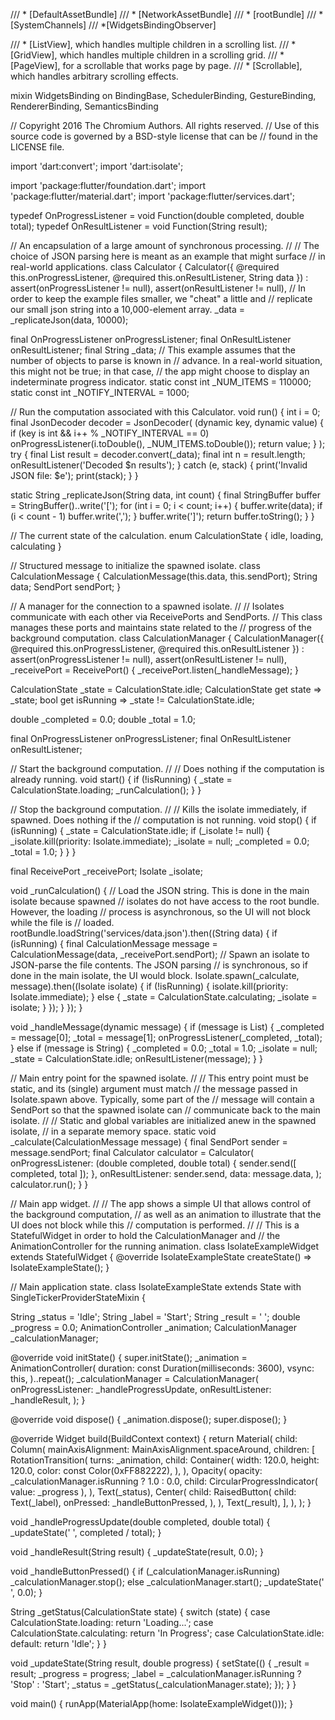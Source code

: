 ///  * [DefaultAssetBundle]
///  * [NetworkAssetBundle]
///  * [rootBundle]
///  *[SystemChannels]
///  *[WidgetsBindingObserver]

///  * [ListView], which handles multiple children in a scrolling list.
///  * [GridView], which handles multiple children in a scrolling grid.
///  * [PageView], for a scrollable that works page by page.
///  * [Scrollable], which handles arbitrary scrolling effects.

mixin WidgetsBinding on BindingBase, SchedulerBinding, GestureBinding, RendererBinding, SemanticsBinding


// Copyright 2016 The Chromium Authors. All rights reserved.
// Use of this source code is governed by a BSD-style license that can be
// found in the LICENSE file.

import 'dart:convert';
import 'dart:isolate';

import 'package:flutter/foundation.dart';
import 'package:flutter/material.dart';
import 'package:flutter/services.dart';

typedef OnProgressListener = void Function(double completed, double total);
typedef OnResultListener = void Function(String result);

// An encapsulation of a large amount of synchronous processing.
//
// The choice of JSON parsing here is meant as an example that might surface
// in real-world applications.
class Calculator {
  Calculator({ @required this.onProgressListener, @required this.onResultListener, String data })
    : assert(onProgressListener != null),
      assert(onResultListener != null),
      // In order to keep the example files smaller, we "cheat" a little and
      // replicate our small json string into a 10,000-element array.
      _data = _replicateJson(data, 10000);

  final OnProgressListener onProgressListener;
  final OnResultListener onResultListener;
  final String _data;
  // This example assumes that the number of objects to parse is known in
  // advance. In a real-world situation, this might not be true; in that case,
  // the app might choose to display an indeterminate progress indicator.
  static const int _NUM_ITEMS = 110000;
  static const int _NOTIFY_INTERVAL = 1000;

  // Run the computation associated with this Calculator.
  void run() {
    int i = 0;
    final JsonDecoder decoder = JsonDecoder(
      (dynamic key, dynamic value) {
        if (key is int && i++ % _NOTIFY_INTERVAL == 0)
          onProgressListener(i.toDouble(), _NUM_ITEMS.toDouble());
        return value;
      }
    );
    try {
      final List<dynamic> result = decoder.convert(_data);
      final int n = result.length;
      onResultListener('Decoded $n results');
    } catch (e, stack) {
      print('Invalid JSON file: $e');
      print(stack);
    }
  }

  static String _replicateJson(String data, int count) {
    final StringBuffer buffer = StringBuffer()..write('[');
    for (int i = 0; i < count; i++) {
      buffer.write(data);
      if (i < count - 1)
        buffer.write(',');
    }
    buffer.write(']');
    return buffer.toString();
  }
}

// The current state of the calculation.
enum CalculationState {
  idle,
  loading,
  calculating
}

// Structured message to initialize the spawned isolate.
class CalculationMessage {
  CalculationMessage(this.data, this.sendPort);
  String data;
  SendPort sendPort;
}

// A manager for the connection to a spawned isolate.
//
// Isolates communicate with each other via ReceivePorts and SendPorts.
// This class manages these ports and maintains state related to the
// progress of the background computation.
class CalculationManager {
  CalculationManager({ @required this.onProgressListener, @required this.onResultListener })
    : assert(onProgressListener != null),
      assert(onResultListener != null),
      _receivePort = ReceivePort() {
    _receivePort.listen(_handleMessage);
  }

  CalculationState _state = CalculationState.idle;
  CalculationState get state => _state;
  bool get isRunning => _state != CalculationState.idle;

  double _completed = 0.0;
  double _total = 1.0;

  final OnProgressListener onProgressListener;
  final OnResultListener onResultListener;

  // Start the background computation.
  //
  // Does nothing if the computation is already running.
  void start() {
    if (!isRunning) {
      _state = CalculationState.loading;
      _runCalculation();
    }
  }

  // Stop the background computation.
  //
  // Kills the isolate immediately, if spawned. Does nothing if the
  // computation is not running.
  void stop() {
    if (isRunning) {
      _state = CalculationState.idle;
      if (_isolate != null) {
        _isolate.kill(priority: Isolate.immediate);
        _isolate = null;
        _completed = 0.0;
        _total = 1.0;
      }
    }
  }

  final ReceivePort _receivePort;
  Isolate _isolate;

  void _runCalculation() {
    // Load the JSON string. This is done in the main isolate because spawned
    // isolates do not have access to the root bundle. However, the loading
    // process is asynchronous, so the UI will not block while the file is
    // loaded.
    rootBundle.loadString('services/data.json').then<void>((String data) {
      if (isRunning) {
        final CalculationMessage message = CalculationMessage(data, _receivePort.sendPort);
        // Spawn an isolate to JSON-parse the file contents. The JSON parsing
        // is synchronous, so if done in the main isolate, the UI would block.
        Isolate.spawn<CalculationMessage>(_calculate, message).then<void>((Isolate isolate) {
          if (!isRunning) {
            isolate.kill(priority: Isolate.immediate);
          } else {
            _state = CalculationState.calculating;
            _isolate = isolate;
          }
        });
      }
    });
  }

  void _handleMessage(dynamic message) {
    if (message is List<double>) {
      _completed = message[0];
      _total = message[1];
      onProgressListener(_completed, _total);
    } else if (message is String) {
      _completed = 0.0;
      _total = 1.0;
      _isolate = null;
      _state = CalculationState.idle;
      onResultListener(message);
    }
  }

  // Main entry point for the spawned isolate.
  //
  // This entry point must be static, and its (single) argument must match
  // the message passed in Isolate.spawn above. Typically, some part of the
  // message will contain a SendPort so that the spawned isolate can
  // communicate back to the main isolate.
  //
  // Static and global variables are initialized anew in the spawned isolate,
  // in a separate memory space.
  static void _calculate(CalculationMessage message) {
    final SendPort sender = message.sendPort;
    final Calculator calculator = Calculator(
      onProgressListener: (double completed, double total) {
        sender.send(<double>[ completed, total ]);
      },
      onResultListener: sender.send,
      data: message.data,
    );
    calculator.run();
  }
}

// Main app widget.
//
// The app shows a simple UI that allows control of the background computation,
// as well as an animation to illustrate that the UI does not block while this
// computation is performed.
//
// This is a StatefulWidget in order to hold the CalculationManager and
// the AnimationController for the running animation.
class IsolateExampleWidget extends StatefulWidget {
  @override
  IsolateExampleState createState() => IsolateExampleState();
}

// Main application state.
class IsolateExampleState extends State<StatefulWidget> with SingleTickerProviderStateMixin {

  String _status = 'Idle';
  String _label = 'Start';
  String _result = ' ';
  double _progress = 0.0;
  AnimationController _animation;
  CalculationManager _calculationManager;

  @override
  void initState() {
    super.initState();
    _animation = AnimationController(
      duration: const Duration(milliseconds: 3600),
      vsync: this,
    )..repeat();
    _calculationManager = CalculationManager(
      onProgressListener: _handleProgressUpdate,
      onResultListener: _handleResult,
    );
  }

  @override
  void dispose() {
    _animation.dispose();
    super.dispose();
  }

  @override
  Widget build(BuildContext context) {
    return Material(
      child: Column(
        mainAxisAlignment: MainAxisAlignment.spaceAround,
        children: <Widget>[
          RotationTransition(
            turns: _animation,
            child: Container(
              width: 120.0,
              height: 120.0,
              color: const Color(0xFF882222),
            ),
          ),
          Opacity(
            opacity: _calculationManager.isRunning ? 1.0 : 0.0,
            child: CircularProgressIndicator(
              value: _progress
            ),
          ),
          Text(_status),
          Center(
            child: RaisedButton(
              child: Text(_label),
              onPressed: _handleButtonPressed,
            ),
          ),
          Text(_result),
        ],
      ),
    );
  }

  void _handleProgressUpdate(double completed, double total) {
    _updateState(' ', completed / total);
  }

  void _handleResult(String result) {
    _updateState(result, 0.0);
  }

  void _handleButtonPressed() {
    if (_calculationManager.isRunning)
      _calculationManager.stop();
    else
      _calculationManager.start();
    _updateState(' ', 0.0);
  }

  String _getStatus(CalculationState state) {
    switch (state) {
      case CalculationState.loading:
        return 'Loading...';
      case CalculationState.calculating:
        return 'In Progress';
      case CalculationState.idle:
      default:
        return 'Idle';
    }
  }

  void _updateState(String result, double progress) {
    setState(() {
      _result = result;
      _progress = progress;
      _label = _calculationManager.isRunning ? 'Stop' : 'Start';
      _status = _getStatus(_calculationManager.state);
    });
  }
}

void main() {
  runApp(MaterialApp(home: IsolateExampleWidget()));
}
